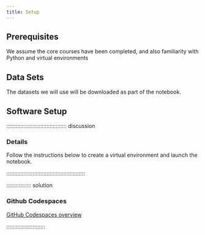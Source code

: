 ```yaml
---
title: Setup
---
```


## Prerequisites

We assume the core courses have been completed, and also familiarity with Python and virtual environments


## Data Sets

<!--
FIXME: place any data you want learners to use in `episodes/data` and then use
       a relative link ( [data zip file](data/lesson-data.zip) ) to provide a
       link to it, replacing the example.com link.
-->

The datasets we will use will be downloaded as part of the notebook.

## Software Setup

::::::::::::::::::::::::::::::::::::::: discussion

### Details

Follow the instructions below to create a virtual environment and launch the notebook.

:::::::::::::::::::::::::::::::::::::::::::::::::::

:::::::::::::::: solution

### Github Codespaces

[GitHub Codespaces overview](https://docs.github.com/en/codespaces/overview)

:::::::::::::::::::::::::